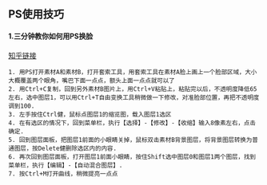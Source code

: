 ## PS使用技巧

#### 1.三分钟教你如何用PS换脸
[知乎链接](https://zhuanlan.zhihu.com/p/81456017)

	1. 用PS打开素材A和素材B，打开套索工具，用套索工具在素材A脸上画上一个脸部区域，大小大概覆盖两个眼角，嘴巴下面一点点，额头上面一点点就可以了
	2. 用Ctrl+C复制，回到另外素材B图片上，用Ctrl+V粘贴上，粘贴完以后，不透明度降低65左右，选中图层1，可以用Ctrl+T自由变换工具稍微做一下修改，对准脸部位置，再把不透明度调到100.
	3. 左手按住Ctrl健，鼠标点图层1的缩览图，载入图层1选区
	4. 在有选区的情况下，回到菜单栏，执行【选择】-【修改】-【收缩】输入8像素左右，点击确定.
	5. 回到图层面板，把图层1前面的小眼睛关掉，鼠标双击素材B背景图层，将背景图层转换为普通图层，按Delete健删除选区内的内容.
	6. 再次回到图层面板，打开图层1前面小眼睛，按住Shift选中图层0和图层1两个图层，找到菜单栏，执行【编辑】-【自动混合图层】.
	7. 按Ctrl+M打开曲线，稍微提亮一点点